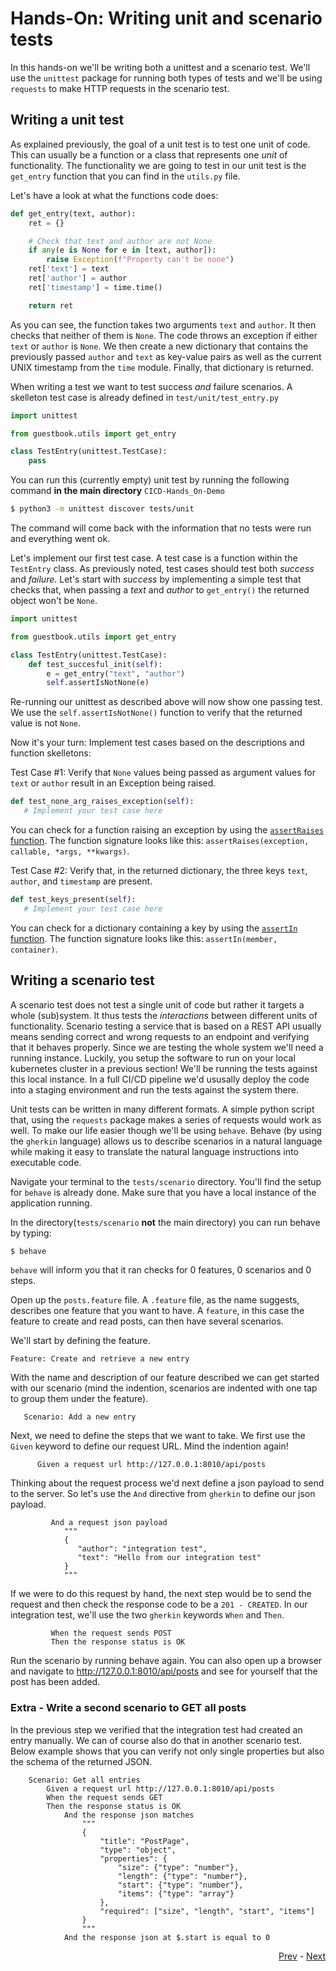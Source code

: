 # Hands-On: Writing unit and scenario tests

In this hands-on we'll be writing both a unittest and a scenario test. We'll use the `unittest` package for running both types of tests and we'll be using `requests` to make HTTP requests in the scenario test.

## Writing a unit test

As explained previously, the goal of a unit test is to test one unit of code. This can usually be a function or a class that represents one *unit* of functionality. The functionality we are going to test in our unit test is the `get_entry` function that you can find in the `utils.py` file. 

Let's have a look at what the functions code does:

```python
def get_entry(text, author):
    ret = {}

    # Check that text and author are not None
    if any(e is None for e in [text, author]):
        raise Exception(f"Property can't be none")
    ret['text'] = text
    ret['author'] = author
    ret['timestamp'] = time.time()

    return ret
```

As you can see, the function takes two arguments `text` and `author`. It then checks that
neither of them is `None`. The code throws an exception if either `text` or `author` is `None`.
We then create a new dictionary that contains the previously passed `author` and `text` as 
key-value pairs as well as the current UNIX timestamp from the `time` module. Finally, that 
dictionary is returned.

When writing a test we want to test success *and* failure scenarios. A skelleton test case
is already defined in `test/unit/test_entry.py`

```python
import unittest

from guestbook.utils import get_entry

class TestEntry(unittest.TestCase):
    pass
```

You can run this (currently empty) unit test by running the following command **in the main
directory** `CICD-Hands_On-Demo`

```bash
$ python3 -m unittest discover tests/unit 
```

The command will come back with the information that no tests were run and everything went ok.

Let's implement our first test case. A test case is a function within the `TestEntry` class.
As previously noted, test cases should test both *success* and *failure*. Let's start with 
*success* by implementing a simple test that checks that, when passing a *text* and *author*
to `get_entry()` the returned object won't be `None`. 

```python
import unittest

from guestbook.utils import get_entry

class TestEntry(unittest.TestCase):
    def test_succesful_init(self):
        e = get_entry("text", "author")
        self.assertIsNotNone(e)
```

Re-running our unittest as described above will now show one passing test. We use the
`self.assertIsNotNone()` function to verify that the returned value is not `None`.

Now it's your turn: Implement test cases based on the descriptions and function
skelletons:

Test Case #1: Verify that `None` values being passed as argument values for `text` or 
`author` result in an Exception being raised. 

```python
def test_none_arg_raises_exception(self):
   # Implement your test case here
```

You can check for a function raising an exception by using the [`assertRaises` function](https://docs.python.org/3/library/unittest.html#unittest.TestCase.assertRaises).
The function signature looks like this: `assertRaises(exception, callable, *args, **kwargs)`. 

Test Case #2: Verify that, in the returned dictionary, the three keys `text`, `author`, and 
`timestamp` are present.

```python
def test_keys_present(self):
   # Implement your test case here
```

You can check for a dictionary containing a key by using the [`assertIn` function](https://docs.python.org/3/library/unittest.html#unittest.TestCase.assertIn). The function signature looks 
like this: `assertIn(member, container)`. 

## Writing a scenario test

A scenario test does not test a single unit of code but rather it targets a whole (sub)system. It thus tests the *interactions* between different units of functionality. Scenario testing a service that is based on a REST API usually means sending correct and wrong requests to an endpoint and verifying that it behaves properly. Since we are testing the whole system we'll need a running instance. Luckily, you setup the software to run on your local kubernetes cluster in a previous section! We'll be running the tests against this local instance. In a full CI/CD pipeline we'd ususally deploy the code into a staging environment and run the tests against the system there. 

Unit tests can be written in many different formats. A simple python script that, using the `requests`
package makes a series of requests would work as well. To make our life easier though we'll 
be using `behave`. Behave (by using the `gherkin` language) allows us to describe scenarios
in a natural language while making it easy to translate the natural language instructions into 
executable code. 

Navigate your terminal to the `tests/scenario` directory. You'll find the setup for `behave` is 
already done. Make sure that you have a local instance of the application running. 

In the directory(`tests/scenario` **not** the main directory) you can run behave by typing:

```bash
$ behave
```
`behave` will inform you that it ran checks for 0 features, 0 scenarios and 0 steps. 

Open up the `posts.feature` file. A `.feature` file, as the name suggests, describes
one feature that you want to have. A `feature`, in this case the feature to create and 
read posts, can then have several scenarios. 

We'll start by defining the feature. 

```gherkin
Feature: Create and retrieve a new entry
```

With the name and description of our feature described we can get started with our 
scenario (mind the indention, scenarios are indented with one tap to group them under
the feature).

```gherkin
   Scenario: Add a new entry
```

Next, we need to define the steps that we want to take. We first use the `Given` keyword
to define our request URL. Mind the indention again!

```gherkin
      Given a request url http://127.0.0.1:8010/api/posts
```

Thinking about the request process we'd next define a json payload to send to the server. 
So let's use the `And` directive from `gherkin` to define our json payload. 

```gherkin
         And a request json payload
            """
            {
               "author": "integration test",
               "text": "Hello from our integration test"
            }
            """
```

If we were to do this request by hand, the next step would be to send the request and then
check the response code to be a `201 - CREATED`. In our integration test, we'll use the 
two `gherkin` keywords `When` and `Then`. 

```gherkin
         When the request sends POST
         Then the response status is OK
```

Run the scenario by running behave again. You can also open up a browser and navigate to 
http://127.0.0.1:8010/api/posts and see for yourself that the post has been added. 

### Extra - Write a second scenario to GET all posts

In the previous step we verified that the integration test had created an entry manually. 
We can of course also do that in another scenario test. Below example shows that you can 
verify not only single properties but also the schema of the returned JSON. 

```gherkin
    Scenario: Get all entries
        Given a request url http://127.0.0.1:8010/api/posts
        When the request sends GET
        Then the response status is OK
            And the response json matches
                """
                {
                    "title": "PostPage",
                    "type": "object",
                    "properties": {
                        "size": {"type": "number"},
                        "length": {"type": "number"},
                        "start": {"type": "number"},
                        "items": {"type": "array"}
                    },
                    "required": ["size", "length", "start", "items"]
                }
                """
            And the response json at $.start is equal to 0
```
<div align="right">
   
   [Prev](06_intro-to-testing.md) - [Next](08_pipeline.md)
</div>
